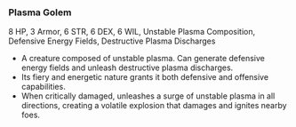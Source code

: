 ### Plasma Golem
8 HP, 3 Armor, 6 STR, 6 DEX, 6 WIL, Unstable Plasma Composition, Defensive Energy Fields, Destructive Plasma Discharges

- A creature composed of unstable plasma. Can generate defensive energy fields and unleash destructive plasma discharges.
- Its fiery and energetic nature grants it both defensive and offensive capabilities.
- When critically damaged, unleashes a surge of unstable plasma in all directions, creating a volatile explosion that damages and ignites nearby foes.

